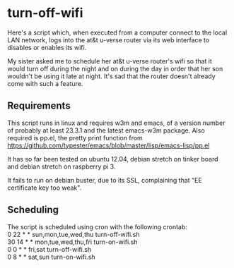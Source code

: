 # turn-off-wifi
Here's a script which, when executed from a computer connect to the local LAN network, logs into the at&t u-verse router via its web interface to disables or enables its wifi. 

My sister asked me to schedule her at&t u-verse router's wifi so that it would turn off during the night and on during the day in order that her son wouldn't be using it late at night.  It's sad that the router doesn't already come with such a feature.



## Requirements
This script runs in linux and requires w3m and emacs, of a version number of probably at least 23.3.1 and the latest emacs-w3m package.
Also required is pp.el, the pretty print function from https://github.com/typester/emacs/blob/master/lisp/emacs-lisp/pp.el

It has so far been tested on ubuntu 12.04, debian stretch on tinker board and debian stretch on raspberry pi 3.

It fails to run on debian buster, due to its SSL, complaining that "EE certificate key too weak".

## Scheduling
The script is scheduled using cron with the following crontab:<br/>
    0 22 * * sun,mon,tue,wed,thu turn-off-wifi.sh<br/>
    30 14 * * mon,tue,wed,thu,fri turn-on-wifi.sh<br/>
    0 0 * * fri,sat turn-off-wifi.sh<br/>
    0 8 * * sat,sun turn-on-wifi.sh<br/>
 